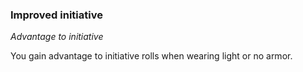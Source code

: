 
### Improved initiative

_Advantage to initiative_

You gain advantage to initiative rolls when wearing light or no armor.
